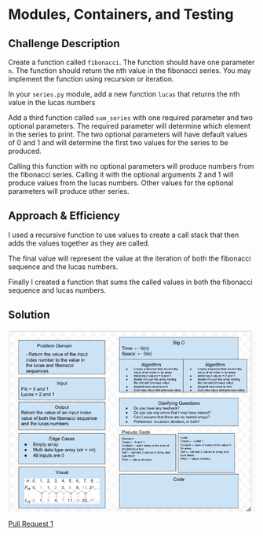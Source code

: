 # Modules, Containers, and Testing


## Challenge Description
Create a function called `fibonacci`. The function should have one parameter `n`. The function should return the nth value in the fibonacci series. You may implement the function using recursion or iteration.

In your `series.py` module, add a new function `lucas` that returns the nth value in the lucas numbers 

Add a third function called `sum_series` with one required parameter and two optional parameters. The required parameter will determine which element in the series to print. The two optional parameters will have default values of 0 and 1 and will determine the first two values for the series to be produced.

Calling this function with no optional parameters will produce numbers from the fibonacci series. Calling it with the optional arguments 2 and 1 will produce values from the lucas numbers. Other values for the optional parameters will produce other series.


## Approach & Efficiency
I used a recursive function to use values to create a call stack that then adds the values together as they are called.

The final value will represent the value at the iteration of both the fibonacci sequence and the lucas numbers.

Finally I created a function that sums the called values in both the fibonacci sequence and lucas numbers.

## Solution
![Math-Series](./assets/math-series.png)


[Pull Request 1](https://github.com/NickDorkins/math-series/pull/1)